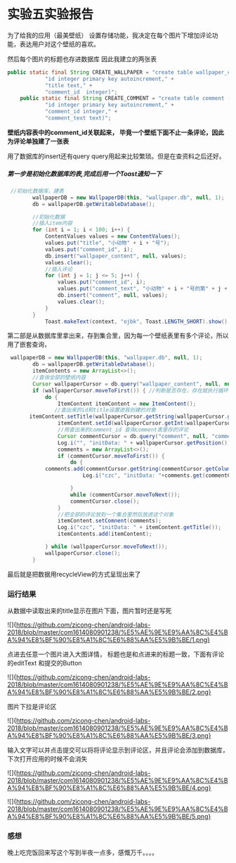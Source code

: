 # 实验五实验报告

为了给我的应用（最美壁纸） 设置存储功能，我决定在每个图片下增加评论功能，表达用户对这个壁纸的喜欢。

然后每个图片的标题也存进数据库  因此我建立的两张表

```java
public static final String CREATE_WALLPAPER = "create table wallpaper_content (" +
            "id integer primary key autoincrement," +
            "title text," +
            "comment_id  integer)";
    public static final String CREATE_COMMENT = "create table comment (" +
            "id integer primary key autoincrement," +
            "comment_id integer," +
            "comment_text text)";
```



**壁纸内容表中的comment_id关联起来， 毕竟一个壁纸下面不止一条评论，因此为评论单独建了一张表**



用了数据库的insert还有query query用起来比较繁琐。但是在查资料之后还好。

##### 第一步是初始化数据库的表,完成后用一个Toast通知一下

```java
 //初始化数据库，建表
        wallpaperDB = new WallpaperDB(this, "wallpaper.db", null, 1);
        db = wallpaperDB.getWritableDatabase();

        //初始化数据
        //插入item内容
        for (int i = 1; i < 100; i++) {
            ContentValues values = new ContentValues();
            values.put("title", "小动物" + i + "号");
            values.put("comment_id", i);
            db.insert("wallpaper_content", null, values);
            values.clear();
            //插入评论
            for (int j = 1; j <= 5; j++) {
                values.put("comment_id", i);
                values.put("comment_text", "小动物" + i + "号的第" + j + "评论");
                db.insert("comment", null, values);
                values.clear();
            }
        }
            Toast.makeText(context, "ojbk", Toast.LENGTH_SHORT).show();
```



第二部是从数据库里拿出来，存到集合里，因为每一个壁纸表里有多个评论，所以用了嵌套查询，

```java
 wallpaperDB = new WallpaperDB(this, "wallpaper.db", null, 1);
        db = wallpaperDB.getWritableDatabase();
        itemContents = new ArrayList<>();   
		//查询全部的壁纸内容
        Cursor wallpaperCursor = db.query("wallpaper_content", null, null, null, null, null, null);
        if (wallpaperCursor.moveToFirst()) { //判断是否存在，存在就执行循环
            do {
                ItemContent itemContent = new ItemContent();
               //查出来的id和title设置进我创建的对象
       itemContent.setTitle(wallpaperCursor.getString(wallpaperCursor.getColumnIndex("title")));
                itemContent.setId(wallpaperCursor.getInt(wallpaperCursor.getColumnIndex("id")));
                //用查出来的comment_id 查询comment表里存的评论
                Cursor commentCursor = db.query("comment", null, "comment_id =?", new String[]{String.valueOf(wallpaperCursor.getPosition() + 1)}, null, null, null);
                Log.i("", "initData: " + wallpaperCursor.getPosition());
                comments = new ArrayList<>();
                if (commentCursor.moveToFirst()) {
                    do {
            comments.add(commentCursor.getString(commentCursor.getColumnIndex("comment_text")));
                        Log.i("czc", "initData: "+comments.get(commentCursor.getPosition()));

                    }
                    while (commentCursor.moveToNext());
                    commentCursor.close();
                }
                //把全部的评论放到一个集合里然后放进这个对象
                itemContent.setComnent(comments);
                Log.i("czc", "initData: " + itemContent.getTitle());
                itemContents.add(itemContent);

            } while (wallpaperCursor.moveToNext());
            wallpaperCursor.close();
        }
```

最后就是把数据用recycleView的方式呈现出来了



### 运行结果

从数据中读取出来的title显示在图片下面，图片暂时还是写死



![]{https://github.com/zicong-chen/android-labs-2018/blob/master/com1614080901238/%E5%AE%9E%E9%AA%8C%E4%BA%94%E8%BF%90%E8%A1%8C%E6%88%AA%E5%9B%BE/1.png}



点进去任意一个图片进入大图详情， 标题也是和点进来的标题一致，下面有评论的editText 和提交的Button



![]{https://github.com/zicong-chen/android-labs-2018/blob/master/com1614080901238/%E5%AE%9E%E9%AA%8C%E4%BA%94%E8%BF%90%E8%A1%8C%E6%88%AA%E5%9B%BE/2.png}

图片下拉是评论区



![]{https://github.com/zicong-chen/android-labs-2018/blob/master/com1614080901238/%E5%AE%9E%E9%AA%8C%E4%BA%94%E8%BF%90%E8%A1%8C%E6%88%AA%E5%9B%BE/3.png}



输入文字可以并点击提交可以将将评论显示到评论区，并且评论会添加到数据库，下次打开应用的时候不会消失



![]{https://github.com/zicong-chen/android-labs-2018/blob/master/com1614080901238/%E5%AE%9E%E9%AA%8C%E4%BA%94%E8%BF%90%E8%A1%8C%E6%88%AA%E5%9B%BE/4.png}





![]{https://github.com/zicong-chen/android-labs-2018/blob/master/com1614080901238/%E5%AE%9E%E9%AA%8C%E4%BA%94%E8%BF%90%E8%A1%8C%E6%88%AA%E5%9B%BE/5.png}





### 感想

 晚上吃完饭回来写这个写到半夜一点多，感慨万千。。。。
